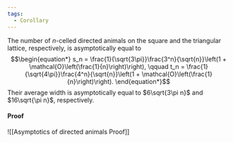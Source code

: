 ```yaml
---
tags:
  - Corollary
---
```

The number of $n$-celled directed animals on the square and the triangular lattice, respectively, is asymptotically equal to
$$\begin{equation*}
s_n = \frac{1}{\sqrt{3\pi}}\frac{3^n}{\sqrt{n}}\left(1 + \mathcal{O}\left(\frac{1}{n}\right)\right), \qquad
t_n = \frac{1}{\sqrt{4\pi}}\frac{4^n}{\sqrt{n}}\left(1 + \mathcal{O}\left(\frac{1}{n}\right)\right).
\end{equation*}$$
Their average width is asymptotically equal to $6\sqrt{3\pi n}$ and $16\sqrt{\pi n}$, respectively.

#### Proof

![[Asymptotics of directed animals Proof]]
